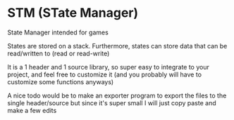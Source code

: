 # STM (STate Manager)

State Manager intended for games

States are stored on a stack.
Furthermore, states can store data that can be read/written to (read or read-write)

It is a 1 header and 1 source library, so super easy to integrate to your project, and feel
free to customize it (and you probably will have to customize some functions anyways)

A nice todo would be to make an exporter program to export the files to the single header/source
but since it's super small I will just copy paste and make a few edits
